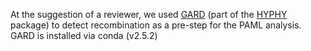 At the suggestion of a reviewer, we used [GARD](https://academic.oup.com/mbe/article/23/10/1891/1096946) (part of the [HYPHY](https://github.com/veg/hyphy) package) to detect recombination as a pre-step for the PAML analysis. GARD is installed via conda (v2.5.2)
